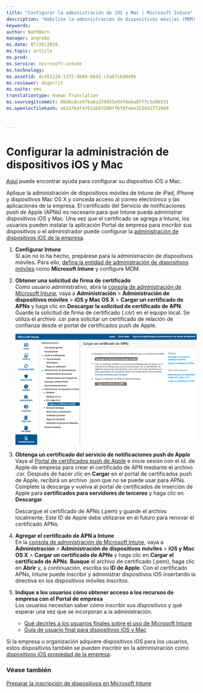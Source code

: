 ```yaml
---
title: "Configurar la administración de iOS y Mac | Microsoft Intune"
description: "Habilite la administración de dispositivos móviles (MDM) para dispositivos iOS, como iPad e iPhone, así como para dispositivos de Mac OS X con Microsoft Intune."
keywords: 
author: NathBarn
manager: angrobe
ms.date: 07/20/2016
ms.topic: article
ms.prod: 
ms.service: microsoft-intune
ms.technology: 
ms.assetid: dc451224-1372-4b84-b641-cfa67cb3849b
ms.reviewer: dagerrit
ms.suite: ems
translationtype: Human Translation
ms.sourcegitcommit: 06d6c8ce97ba6a259055e94f0eba87f7c5a96531
ms.openlocfilehash: e61e764f4761ab83500ff6f0febe253d427729d9


---
```


# Configurar la administración de dispositivos iOS y Mac
[Aquí](../enduser/using-your-ios-or-mac-os-x-device-with-intune.md) puede encontrar ayuda para configurar su dispositivo iOS o Mac.

Aplique la administración de dispositivos móviles de Intune de iPad, iPhone y dispositivos Mac OS X y conceda acceso al correo electrónico y las aplicaciones de la empresa. El certificado del Servicio de notificaciones push de Apple (APNs) es necesario para que Intune pueda administrar dispositivos iOS y Mac. Una vez que el certificado se agrega a Intune, los usuarios pueden instalar la aplicación Portal de empresa para inscribir sus dispositivos o el administrador puede configurar la [administración de dispositivos iOS de la empresa](enroll-corporate-owned-ios-devices-in-microsoft-intune.md).

1.  **Configurar Intune**<br>
    Si aún no lo ha hecho, prepárese para la administración de dispositivos móviles. Para ello, [defina la entidad de administración de dispositivos móviles](get-ready-to-enroll-devices-in-microsoft-intune.md#set-mobile-device-management-authority) como **Microsoft Intune** y configure MDM.

2.  **Obtener una solicitud de firma de certificado**<br>
    Como usuario administrativo, abra la [consola de administración de Microsoft Intune](http://manage.microsoft.com), vaya a **Administración** &gt; **Administración de dispositivos móviles** &gt; **iOS y Mac OS X** &gt; **Cargar un certificado de APNs** y haga clic en **Descargar la solicitud de certificado de APN**. Guarde la solicitud de firma de certificado (.csr) en el equipo local. Se utiliza el archivo .csr para solicitar un certificado de relación de confianza desde el portal de certificados push de Apple.

    ![Cuadro de diálogo del certificado de APNs de carga](../media/Intune-iOS-enrollment-with-apns.png)

3.  **Obtenga un certificado del servicio de notificaciones push de Apple**<br>
    Vaya al [Portal de certificados push de Apple](http://go.microsoft.com/fwlink/?LinkId=269844) e inicie sesión con el Id. de Apple de empresa para crear el certificado de APN mediante el archivo .csr. Después de hacer clic en **Cargar** en el portal de certificados push de Apple, recibirá un archivo .json que no se puede usar para APNs. Complete la descarga y vuelva al portal de certificados de inserción de Apple para **certificados para servidores de terceros** y haga clic en **Descargar**.

    Descargue el certificado de APNs (.pem) y guarde el archivo localmente. Este ID de Apple debe utilizarse en el futuro para renovar el certificado APNs.

4.  **Agregar el certificado de APN a Intune**<br>
    En la [consola de administración de Microsoft Intune](http://manage.microsoft.com), vaya a **Administración** &gt; **Administración de dispositivos móviles** &gt; **iOS y Mac OS X** &gt; **Cargar un certificado de APNs** y haga clic en **Cargar el certificado de APNs**. **Busque** el archivo de certificado (.pem), haga clic en **Abrir** y, a continuación, escriba su **ID de Apple**. Con el certificado APNs, Intune puede inscribir y administrar dispositivos iOS insertando la directiva en los dispositivos móviles inscritos.

5.  **Indique a los usuarios cómo obtener acceso a los recursos de empresa con el Portal de empresa**<br>
    Los usuarios necesitan saber cómo inscribir sus dispositivos y qué esperar una vez que se incorporan a la administración.
    - [Qué decirles a los usuarios finales sobre el uso de Microsoft Intune](what-to-tell-your-end-users-about-using-microsoft-intune.md)
    - [Guía de usuario final para dispositivos iOS y Mac](../enduser/using-your-ios-or-mac-os-x-device-with-intune.md)

Si la empresa u organización adquiere dispositivos iOS para los usuarios, estos dispositivos también se pueden inscribir en la administración como [dispositivos iOS propiedad de la empresa](enroll-corporate-owned-ios-devices-in-microsoft-intune.md).

### Véase también
[Preparar la inscripción de dispositivos en Microsoft Intune](get-ready-to-enroll-devices-in-microsoft-intune.md)



<!--HONumber=Aug16_HO1-->


